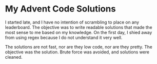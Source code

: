 # My Advent Code Solutions 

I started late, and I have no intention of scrambling to place on any leaderboard. The objective was to write readable solutions that made the most sense to me based on my knowledge. On the first day, I shied away from using regex because I do not understand it very well. 

The solutions are not fast, nor are they low code, nor are they pretty. The objective was the solution. Brute force was avoided, and solutions were cleaned.
